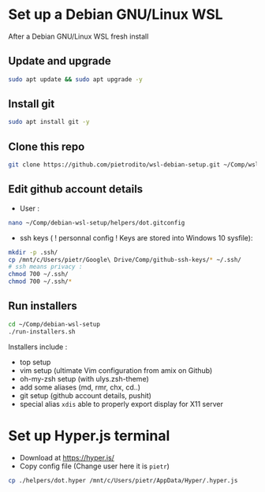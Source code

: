 # Set up a Debian GNU/Linux WSL
After a Debian GNU/Linux WSL fresh install

## Update and upgrade
```bash
sudo apt update && sudo apt upgrade -y
```

## Install git
```bash
sudo apt install git -y
```

## Clone this repo
```bash
git clone https://github.com/pietrodito/wsl-debian-setup.git ~/Comp/wsl-debian-setup
```

## Edit github account details
* User :
```bash
nano ~/Comp/debian-wsl-setup/helpers/dot.gitconfig
```
* ssh keys ( ! personnal config ! Keys are stored into Windows 10 sysfile):
```bash
mkdir -p .ssh/
cp /mnt/c/Users/pietr/Google\ Drive/Comp/github-ssh-keys/* ~/.ssh/
# ssh means privacy :
chmod 700 ~/.ssh/
chmod 700 ~/.ssh/*
```


## Run installers
```bash
cd ~/Comp/debian-wsl-setup
./run-installers.sh
```
Installers include :
* top setup
* vim setup (ultimate Vim configuration from amix on Github)
* oh-my-zsh setup (with ulys.zsh-theme)
* add some aliases (md, rmr, chx, cd..)
* git setup (github account details, pushit)
* special alias ``xdis`` able to properly export display for X11 server

# Set up Hyper.js terminal
* Download at https://hyper.is/
* Copy config file (Change user here it is ``pietr``)
```bash
cp ./helpers/dot.hyper /mnt/c/Users/pietr/AppData/Hyper/.hyper.js
```


